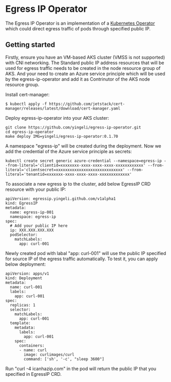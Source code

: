 # Egress IP Operator

The Egress IP Operator is an implementation of a [Kubernetes Operator](https://kubernetes.io/docs/concepts/extend-kubernetes/operator/) which could direct egress traffic of pods through specified public IP.

## Getting started

Firstly, ensure you have an VM-based AKS cluster (VMSS is not supported) with CNI networking. The Standard public IP address resources that will be used for egress traffic needs to be created in the node resource group of AKS. And your need to create an Azure service principle which will be used by the egress-ip-operator and add it as Contrinutor of the AKS node resource group.

Install cert-manager:
```
$ kubectl apply -f https://github.com/jetstack/cert-manager/releases/latest/download/cert-manager.yaml
```

Deploy egress-ip-operator into your AKS cluster:
```
git clone https://github.com/yingeli/egress-ip-operator.git
cd egress-ip-operator
make deploy IMG=yingeli/egress-ip-operator:0.1.70
```

A namespace "egress-ip" will be created during the deployment. Now we add the credential of the Azure service principle as secrets:
```
kubectl create secret generic azure-credential --namespace=egress-ip --from-literal='clientid=xxxxxxxx-xxxx-xxxx-xxxx-xxxxxxxxxxxx' --from-literal='clientsecret=xxxxxxxxxxxxxxxxxxxxxxxxxxxxx' --from-literal='tenantid=xxxxxxx-xxxx-xxxx-xxxx-xxxxxxxxxxxxx'
```

To associate a new egress ip to the cluster, add below EgressIP CRD resource with your public IP:
```
apiVersion: egressip.yingeli.github.com/v1alpha1
kind: EgressIP
metadata:
  name: egress-ip-001
  namespace: egress-ip
spec:
  # Add your public IP here
  ip: XXX.XXX.XXX.XXX
  podSelector:
    matchLabels:
      app: curl-001
```

Newly created pod with labal "app: curl-001" will use the public IP specified for source IP of the egress traffic automatically. To test it, you can apply below deployment:
```
apiVersion: apps/v1
kind: Deployment
metadata:
  name: curl-001
  labels:
    app: curl-001
spec:
  replicas: 1
  selector:
    matchLabels:
      app: curl-001
  template:
    metadata:
      labels:
        app: curl-001
    spec:
      containers:
      - name: curl
        image: curlimages/curl
        command: ['sh', '-c', "sleep 3600"]
```

Run "curl -4 icanhazip.com" in the pod will return the public IP that you specified in EgressIP CRD.